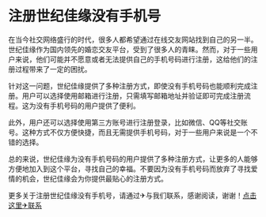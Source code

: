 # 注册世纪佳缘没有手机号

在当今社交网络盛行的时代，很多人都希望通过在线交友网站找到自己的另一半。世纪佳缘作为国内领先的婚恋交友平台，受到了很多人的青睐。然而，对于一些用户来说，他们可能并不愿意或者无法提供自己的手机号码进行注册，这给他们的注册过程带来了一定的困扰。

针对这一问题，世纪佳缘提供了多种注册方式，即使没有手机号码也能顺利完成注册。用户可以选择使用邮箱进行注册，只需填写邮箱地址并验证即可完成注册流程。这为没有手机号码的用户提供了便利。

此外，用户还可以选择使用第三方账号进行注册登录，比如微信、QQ等社交账号。这种方式不仅方便快捷，而且无需提供手机号码，对于一些用户来说是一个不错的选择。

总的来说，世纪佳缘为没有手机号码的用户提供了多种注册方式，让更多的人能够方便地加入到这个平台，寻找自己的幸福。不要因为没有手机号码而放弃了寻找爱情的机会，世纪佳缘会为你提供最贴心的注册方式。

更多关于注册世纪佳缘没有手机号，请通过✈与我们联系，感谢阅读，谢谢！[点击这里✈联系](https://t.me/LM999bot)